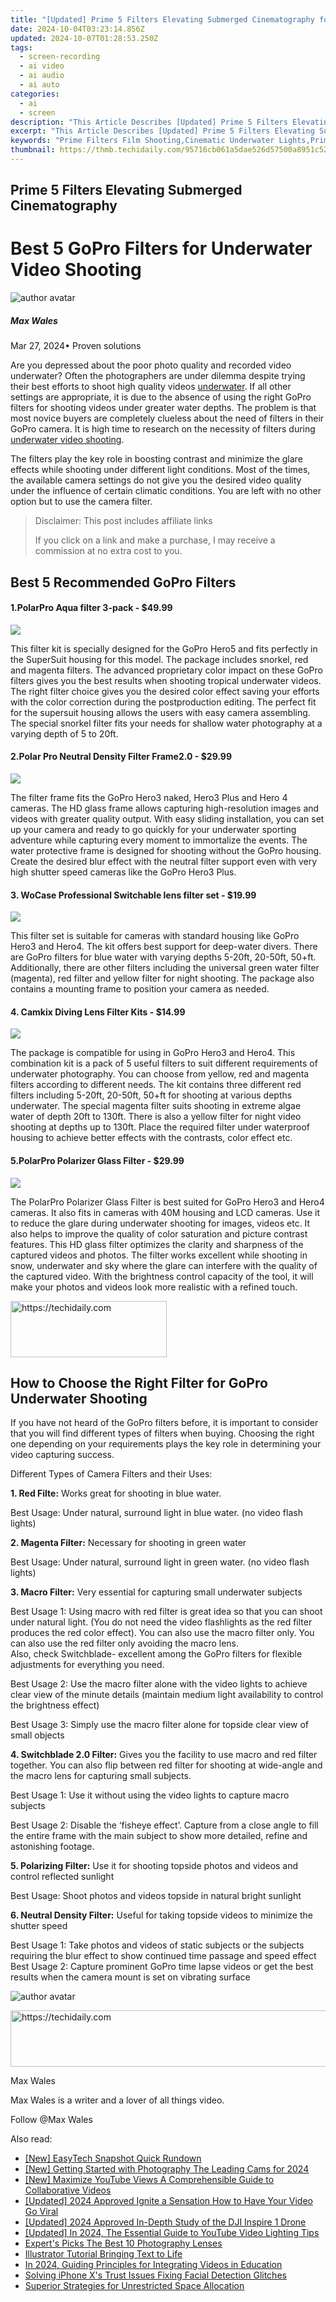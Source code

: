 ```yaml
---
title: "[Updated] Prime 5 Filters Elevating Submerged Cinematography for 2024"
date: 2024-10-04T03:23:14.856Z
updated: 2024-10-07T01:28:53.250Z
tags: 
  - screen-recording
  - ai video
  - ai audio
  - ai auto
categories: 
  - ai
  - screen
description: "This Article Describes [Updated] Prime 5 Filters Elevating Submerged Cinematography for 2024"
excerpt: "This Article Describes [Updated] Prime 5 Filters Elevating Submerged Cinematography for 2024"
keywords: "Prime Filters Film Shooting,Cinematic Underwater Lights,Prime 5 Submerge Tech,Prime Photog Filters Water,Elevated Cinematography Shots,Professional Film Filtration,Advanced Aquatic Filters"
thumbnail: https://thmb.techidaily.com/95716cb061a5dae526d57500a8951c520e1cad5f6661b79a6595a67d8bfbaed5.jpg
---
```


## Prime 5 Filters Elevating Submerged Cinematography

# Best 5 GoPro Filters for Underwater Video Shooting

![author avatar](https://images.wondershare.com/filmora/article-images/max-wales-author.jpg)

##### Max Wales

 Mar 27, 2024• Proven solutions

 Are you depressed about the poor photo quality and recorded video underwater? Often the photographers are under dilemma despite trying their best efforts to shoot high quality videos [underwater](https://tools.techidaily.com/wondershare/filmora/download/). If all other settings are appropriate, it is due to the absence of using the right GoPro filters for shooting videos under greater water depths. The problem is that most novice buyers are completely clueless about the need of filters in their GoPro camera. It is high time to research on the necessity of filters during [underwater video shooting](https://tools.techidaily.com/wondershare/filmora/download/).

 The filters play the key role in boosting contrast and minimize the glare effects while shooting under different light conditions. Most of the times, the available camera settings do not give you the desired video quality under the influence of certain climatic conditions. You are left with no other option but to use the camera filter.

>  Disclaimer: This post includes affiliate links
>
>  If you click on a link and make a purchase, I may receive a commission at no extra cost to you.
>

## Best 5 Recommended GoPro Filters

#### 1.PolarPro Aqua filter 3-pack - $49.99

![](https://images.wondershare.com/filmora/article-images/gopro-filters-1.jpg)

 This filter kit is specially designed for the GoPro Hero5 and fits perfectly in the SuperSuit housing for this model. The package includes snorkel, red and magenta filters. The advanced proprietary color impact on these GoPro filters gives you the best results when shooting tropical underwater videos. The right filter choice gives you the desired color effect saving your efforts with the color correction during the postproduction editing. The perfect fit for the supersuit housing allows the users with easy camera assembling. The special snorkel filter fits your needs for shallow water photography at a varying depth of 5 to 20ft.

#### 2.Polar Pro Neutral Density Filter Frame2.0 - $29.99

![](https://images.wondershare.com/filmora/article-images/gopro-filters-2.jpg)

 The filter frame fits the GoPro Hero3 naked, Hero3 Plus and Hero 4 cameras. The HD glass frame allows capturing high-resolution images and videos with greater quality output. With easy sliding installation, you can set up your camera and ready to go quickly for your underwater sporting adventure while capturing every moment to immortalize the events. The water protective frame is designed for shooting without the GoPro housing. Create the desired blur effect with the neutral filter support even with very high shutter speed cameras like the GoPro Hero3 Plus.

#### 3. WoCase Professional Switchable lens filter set - $19.99

![](https://images.wondershare.com/filmora/article-images/gopro-filters-3.jpg)

 This filter set is suitable for cameras with standard housing like GoPro Hero3 and Hero4\. The kit offers best support for deep-water divers. There are GoPro filters for blue water with varying depths 5-20ft, 20-50ft, 50+ft. Additionally, there are other filters including the universal green water filter (magenta), red filter and yellow filter for night shooting. The package also contains a mounting frame to position your camera as needed.

#### 4. Camkix Diving Lens Filter Kits - $14.99

![](https://images.wondershare.com/filmora/article-images/gopro-filters-4.jpg)

 The package is compatible for using in GoPro Hero3 and Hero4\. This combination kit is a pack of 5 useful filters to suit different requirements of underwater photography. You can choose from yellow, red and magenta filters according to different needs. The kit contains three different red filters including 5-20ft, 20-50ft, 50+ft for shooting at various depths underwater. The special magenta filter suits shooting in extreme algae water of depth 20ft to 130ft. There is also a yellow filter for night video shooting at depths up to 130ft. Place the required filter under waterproof housing to achieve better effects with the contrasts, color effect etc.

#### 5.PolarPro Polarizer Glass Filter - $29.99

![](https://images.wondershare.com/filmora/article-images/gopro-filters-5.jpg)

 The PolarPro Polarizer Glass Filter is best suited for GoPro Hero3 and Hero4 cameras. It also fits in cameras with 40M housing and LCD cameras. Use it to reduce the glare during underwater shooting for images, videos etc. It also helps to improve the quality of color saturation and picture contrast features. This HD glass filter optimizes the clarity and sharpness of the captured videos and photos. The filter works excellent while shooting in snow, underwater and sky where the glare can interfere with the quality of the captured video. With the brightness control capacity of the tool, it will make your photos and videos look more realistic with a refined touch.

<!-- affiliate ads begin -->
<a href="https://aligracehair.sjv.io/c/5597632/2135368/19272" target="_top" id="2135368">
  <img src="//a.impactradius-go.com/display-ad/19272-2135368" border="0" alt="https://techidaily.com" width="250" height="90"/>
</a>
<img height="0" width="0" src="https://aligracehair.sjv.io/i/5597632/2135368/19272" style="position:absolute;visibility:hidden;" border="0" />
<!-- affiliate ads end -->

## How to Choose the Right Filter for GoPro Underwater Shooting

 If you have not heard of the GoPro filters before, it is important to consider that you will find different types of filters when buying. Choosing the right one depending on your requirements plays the key role in determining your video capturing success.

 Different Types of Camera Filters and their Uses:

**1\. Red Filte:** Works great for shooting in blue water.

 Best Usage: Under natural, surround light in blue water. (no video flash lights)

**2\. Magenta Filter:** Necessary for shooting in green water

 Best Usage: Under natural, surround light in green water. (no video flash lights)

**3\. Macro Filter:** Very essential for capturing small underwater subjects

 Best Usage 1: Using macro with red filter is great idea so that you can shoot under natural light. (You do not need the video flashlights as the red filter produces the red color effect). You can also use the macro filter only. You can also use the red filter only avoiding the macro lens.  
Also, check Switchblade- excellent among the GoPro filters for flexible adjustments for everything you need.

 Best Usage 2: Use the macro filter alone with the video lights to achieve clear view of the minute details (maintain medium light availability to control the brightness effect)

 Best Usage 3: Simply use the macro filter alone for topside clear view of small objects

**4\. Switchblade 2.0 Filter:** Gives you the facility to use macro and red filter together. You can also flip between red filter for shooting at wide-angle and the macro lens for capturing small subjects.

 Best Usage 1: Use it without using the video lights to capture macro subjects

 Best Usage 2: Disable the ‘fisheye effect’. Capture from a close angle to fill the entire frame with the main subject to show more detailed, refine and astonishing footage.

**5\. Polarizing Filter:** Use it for shooting topside photos and videos and control reflected sunlight

 Best Usage: Shoot photos and videos topside in natural bright sunlight

**6\. Neutral Density Filter:**  Useful for taking topside videos to minimize the shutter speed

 Best Usage 1: Take photos and videos of static subjects or the subjects requiring the blur effect to show continued time passage and speed effect
Best Usage 2: Capture prominent GoPro time lapse videos or get the best results when the camera mount is set on vibrating surface

![author avatar](https://images.wondershare.com/filmora/article-images/max-wales-author.jpg)

<!-- affiliate ads begin -->
<a href="https://appsumo.8odi.net/c/5597632/2144287/7443" target="_top" id="2144287">
  <img src="//a.impactradius-go.com/display-ad/7443-2144287" border="0" alt="https://techidaily.com" width="600" height="90"/>
</a>
<img height="0" width="0" src="https://appsumo.8odi.net/i/5597632/2144287/7443" style="position:absolute;visibility:hidden;" border="0" />
<!-- affiliate ads end -->

Max Wales

Max Wales is a writer and a lover of all things video.

Follow @Max Wales


<ins class="adsbygoogle"
     style="display:block"
     data-ad-format="autorelaxed"
     data-ad-client="ca-pub-7571918770474297"
     data-ad-slot="1223367746"></ins>



<ins class="adsbygoogle"
     style="display:block"
     data-ad-client="ca-pub-7571918770474297"
     data-ad-slot="8358498916"
     data-ad-format="auto"
     data-full-width-responsive="true"></ins>


<span class="atpl-alsoreadstyle">Also read:</span>
<div><ul>
<li><a href="https://on-screen-recording.techidaily.com/new-easytech-snapshot-quick-rundown/"><u>[New] EasyTech Snapshot Quick Rundown</u></a></li>
<li><a href="https://fox-blue.techidaily.com/new-getting-started-with-photography-the-leading-cams-for-2024/"><u>[New] Getting Started with Photography The Leading Cams for 2024</u></a></li>
<li><a href="https://youtube-webster.techidaily.com/aximize-youtube-views-a-comprehensible-guide-to-collaborative-videos/"><u>[New] Maximize YouTube Views A Comprehensible Guide to Collaborative Videos</u></a></li>
<li><a href="https://youtube-data.techidaily.com/ed-2024-approved-ignite-a-sensation-how-to-have-your-video-go-viral/"><u>[Updated] 2024 Approved Ignite a Sensation How to Have Your Video Go Viral</u></a></li>
<li><a href="https://fox-blue.techidaily.com/updated-2024-approved-in-depth-study-of-the-dji-inspire-1-drone/"><u>[Updated] 2024 Approved In-Depth Study of the DJI Inspire 1 Drone</u></a></li>
<li><a href="https://youtube-sure.techidaily.com/ed-in-2024-the-essential-guide-to-youtube-video-lighting-tips/"><u>[Updated] In 2024, The Essential Guide to YouTube Video Lighting Tips</u></a></li>
<li><a href="https://fox-blue.techidaily.com/experts-picks-the-best-10-photography-lenses/"><u>Expert's Picks The Best 10 Photography Lenses</u></a></li>
<li><a href="https://extra-tips.techidaily.com/illustrator-tutorial-bringing-text-to-life/"><u>Illustrator Tutorial Bringing Text to Life</u></a></li>
<li><a href="https://some-techniques.techidaily.com/in-2024-guiding-principles-for-integrating-videos-in-education/"><u>In 2024, Guiding Principles for Integrating Videos in Education</u></a></li>
<li><a href="https://fox-blue.techidaily.com/solving-iphone-xs-trust-issues-fixing-facial-detection-glitches/"><u>Solving iPhone X's Trust Issues Fixing Facial Detection Glitches</u></a></li>
<li><a href="https://fox-blue.techidaily.com/superior-strategies-for-unrestricted-space-allocation/"><u>Superior Strategies for Unrestricted Space Allocation</u></a></li>
</ul></div>

